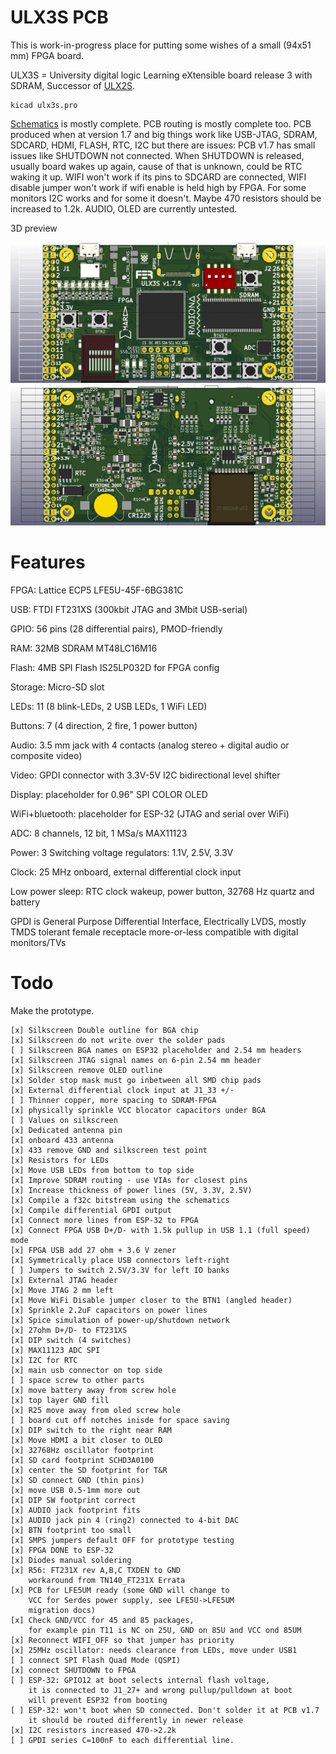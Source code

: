 # ULX3S PCB

This is work-in-progress place for putting
some wishes of a small (94x51 mm) FPGA board.

ULX3S = University digital logic Learning eXtensible
board release 3 with SDRAM, Successor of
[ULX2S](http://github.com/emard/ulx2s).

    kicad ulx3s.pro

[Schematics](/doc/schematics.pdf) is mostly complete.
PCB routing is mostly complete too. PCB produced when at version 1.7
and big things work like USB-JTAG, SDRAM, SDCARD, HDMI, FLASH, RTC, I2C
but there are issues:
PCB v1.7 has small issues like SHUTDOWN not connected.
When SHUTDOWN is released, usually board wakes up again,
cause of that is unknown, could be RTC waking it up.
WIFI won't work if its pins to SDCARD are connected, WIFI disable
jumper won't work if wifi enable is held high by FPGA.
For some monitors I2C works and for some it doesn't.
Maybe 470 resistors should be increased to 1.2k.
AUDIO, OLED are currently untested.

3D preview

![TOP](/pic/ulx3st.jpg)
![BOTTOM](/pic/ulx3sb.jpg)

# Features

FPGA: Lattice ECP5 LFE5U-45F-6BG381C

USB: FTDI FT231XS (300kbit JTAG and 3Mbit USB-serial)

GPIO: 56 pins (28 differential pairs), PMOD-friendly

RAM: 32MB SDRAM MT48LC16M16

Flash: 4MB SPI Flash IS25LP032D for FPGA config

Storage: Micro-SD slot

LEDs: 11 (8 blink-LEDs, 2 USB LEDs, 1 WiFi LED)

Buttons: 7 (4 direction, 2 fire, 1 power button)

Audio: 3.5 mm jack with 4 contacts (analog stereo + digital audio or composite video)

Video: GPDI connector with 3.3V-5V I2C bidirectional level shifter

Display: placeholder for 0.96" SPI COLOR OLED

WiFi+bluetooth: placeholder for ESP-32 (JTAG and serial over WiFi)

ADC: 8 channels, 12 bit, 1 MSa/s MAX11123

Power: 3 Switching voltage regulators: 1.1V, 2.5V, 3.3V

Clock: 25 MHz onboard, external differential clock input

Low power sleep: RTC clock wakeup, power button, 32768 Hz quartz and battery


GPDI is General Purpose Differential Interface,
Electrically LVDS, mostly TMDS tolerant
female receptacle more-or-less compatible
with digital monitors/TVs


# Todo

Make the prototype.

    [x] Silkscreen Double outline for BGA chip
    [x] Silkscreen do not write over the solder pads
    [ ] Silkscreen BGA names on ESP32 placeholder and 2.54 mm headers
    [x] Silkscreen JTAG signal names on 6-pin 2.54 mm header
    [x] Silkscreen remove OLED outline
    [x] Solder stop mask must go inbetween all SMD chip pads
    [x] External differential clock input at J1_33 +/-
    [ ] Thinner copper, more spacing to SDRAM-FPGA
    [x] physically sprinkle VCC blocator capacitors under BGA
    [ ] Values on silkscreen
    [x] Dedicated antenna pin
    [x] onboard 433 antenna
    [x] 433 remove GND and silkscreen test point
    [x] Resistors for LEDs
    [x] Move USB LEDs from bottom to top side
    [x] Improve SDRAM routing - use VIAs for closest pins
    [x] Increase thickness of power lines (5V, 3.3V, 2.5V)
    [x] Compile a f32c bitstream using the schematics
    [x] Compile differential GPDI output
    [x] Connect more lines from ESP-32 to FPGA
    [x] Connect FPGA USB D+/D- with 1.5k pullup in USB 1.1 (full speed) mode
    [x] FPGA USB add 27 ohm + 3.6 V zener
    [x] Symmetrically place USB connectors left-right 
    [ ] Jumpers to switch 2.5V/3.3V for left IO banks
    [x] External JTAG header
    [x] Move JTAG 2 mm left
    [x] Move WiFi Disable jumper closer to the BTN1 (angled header)
    [x] Sprinkle 2.2uF capacitors on power lines
    [x] Spice simulation of power-up/shutdown network
    [x] 27ohm D+/D- to FT231XS
    [x] DIP switch (4 switches)
    [x] MAX11123 ADC SPI
    [x] I2C for RTC
    [x] main usb connector on top side 
    [ ] space screw to other parts
    [x] move battery away from screw hole
    [x] top layer GND fill
    [x] R25 move away from oled screw hole
    [ ] board cut off notches inisde for space saving
    [x] DIP switch to the right near RAM
    [x] Move HDMI a bit closer to OLED
    [x] 32768Hz oscillator footprint
    [x] SD card footprint SCHD3A0100
    [x] center the SD footprint for T&R
    [x] SD connect GND (thin pins)
    [x] move USB 0.5-1mm more out
    [x] DIP SW footprint correct
    [x] AUDIO jack footprint fits
    [x] AUDIO jack pin 4 (ring2) connected to 4-bit DAC
    [x] BTN footprint too small
    [x] SMPS jumpers default OFF for prototype testing
    [x] FPGA DONE to ESP-32
    [x] Diodes manual soldering
    [x] R56: FT231X rev A,B,C TXDEN to GND
        workaround from TN140_FT231X Errata
    [x] PCB for LFE5UM ready (some GND will change to
        VCC for Serdes power supply, see LFE5U->LFE5UM
        migration docs)
    [x] Check GND/VCC for 45 and 85 packages,
        for example pin T11 is NC on 25U, GND on 85U and VCC ond 85UM
    [x] Reconnect WIFI_OFF so that jumper has priority
    [x] 25MHz oscillator: needs clearance from LEDs, move under USB1
    [ ] connect SPI Flash Quad Mode (QSPI)
    [x] connect SHUTDOWN to FPGA
    [ ] ESP-32: GPIO12 at boot selects internal flash voltage,
        it is connected to J1_27+ and wrong pullup/pulldown at boot
        will prevent ESP32 from booting
    [ ] ESP-32: won't boot when SD connected. Don't solder it at PCB v1.7
        it should be routed differently in newer release
    [x] I2C resistors increased 470->2.2k
    [ ] GPDI series C=100nF to each differential line.
